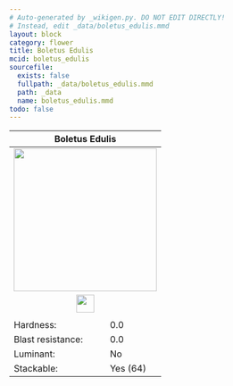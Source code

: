 ```yaml
---
# Auto-generated by _wikigen.py. DO NOT EDIT DIRECTLY!
# Instead, edit _data/boletus_edulis.mmd
layout: block
category: flower
title: Boletus Edulis
mcid: boletus_edulis
sourcefile:
  exists: false
  fullpath: _data/boletus_edulis.mmd
  path: _data
  name: boletus_edulis.mmd
todo: false
---
```


<table class="block-info"><thead><tr>
<th colspan=2>Boletus Edulis</th>
</tr></thead><tbody>
<tr><td colspan=2 class="cell-image-big" style="text-align:center"><img src="/allotment/img/textures/allotment/boletus_edulis.png" width="256" height="256" alt="" class="preview-icon"></td></tr>
<tr><td colspan=2 class="cell-image-small" style="text-align:center"><img src="/allotment/img/inventory_textures/allotment/boletus_edulis.png" width="32" height="32" alt="" class="inventory-icon"></td></tr>
<tr><td colspan=2 style="text-align:center"><span class="tool-info tool-none tool-level-0" title="Does not require or break faster with any tool"></span></td></tr>
<tr><td>Hardness:</td><td>0.0</td></tr>
<tr><td>Blast resistance:</td><td>0.0</td></tr>
<tr><td>Luminant:</td><td>No</td></tr>
<tr><td>Stackable:</td><td>Yes (64)</td></tr>
</tbody></table>

